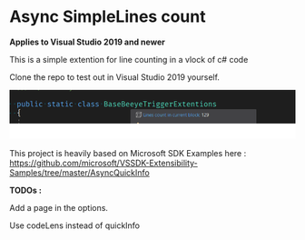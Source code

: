 # Async SimpleLines count

**Applies to Visual Studio 2019 and newer**

This is a simple extention for line counting in a vlock of c# code

Clone the repo to test out in Visual Studio 2019 yourself.

![Quick Info](art/QuickInfo.png)

This project is heavily based on Microsoft SDK Examples here : 
https://github.com/microsoft/VSSDK-Extensibility-Samples/tree/master/AsyncQuickInfo

**TODOs :** 

Add a page in the options.

Use codeLens instead of quickInfo

